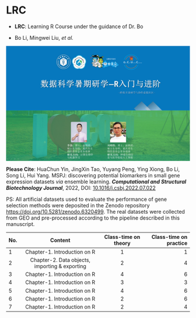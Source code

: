 # LRC
- **LRC**: Learning R Course under the guidance of Dr. Bo

- Bo Li, Mingwei Liu, *et al.*

<img src = "image/course-logo.png" width = "800" align = "middle"> 

**Please Cite**: HuaChun Yin, JingXin Tao, Yuyang Peng, Ying Xiong, Bo Li, Song Li, Hui Yang. MSPJ: discovering potential biomarkers in small gene expression datasets *via* ensemble learning. ***Computational and Structural Biotechnology Journal***, 2022, DOI: [10.1016/j.csbj.2022.07.022](https://www.sciencedirect.com/science/article/pii/S2001037022003026)

PS: All artificial datasets used to evaluate the performance of gene selection methods were deposited in the Zenodo repository <https://doi.org/10.5281/zenodo.6320499>. The real datasets were collected from GEO and pre-processed according to the pipeline described in this manuscript. 

| No.  | Content | Class-time on theory | Class-time on practice |
| :--- | :----: | :----: | ----: |
| 1 | Chapter-1. Introduction on R | 1 | 1 |
| 2 | Chapter-2. Data objects, importing & exporting | 2 | 4 |
| 3 | Chapter-1. Introduction on R | 4 | 6 |
| 4 | Chapter-1. Introduction on R | 3 | 3 |
| 5 | Chapter-1. Introduction on R | 4 | 6 |
| 6 | Chapter-1. Introduction on R | 2 | 6 |
| 7 | Chapter-1. Introduction on R | 2 | 4 |
